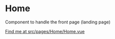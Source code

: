 # Home

Component to handle the front page (landing page)

[Find me at src/pages/Home/Home.vue](https://github.com/FAIRsharing/fairsharing.github.io/tree/codeQuality/src/pages/Home/Home.vue)